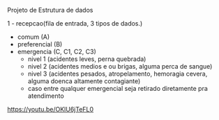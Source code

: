 Projeto de Estrutura de dados


1 - recepcao(fila de entrada, 3 tipos de dados.)
- comum (A)
- preferencial (B)
- emergencia (C, C1, C2, C3)
	- nivel 1 (acidentes leves, perna quebrada)
	- nivel 2 (acidentes medios e ou brigas, alguma perca de sangue)
	- nivel 3 (acidentes pesados, atropelamento, hemoragia cevera, alguma doenca altamente contagiante)
	- caso entre qualquer emergencial seja retirado diretamente pra atendimento

https://youtu.be/OKlU6jTeFL0